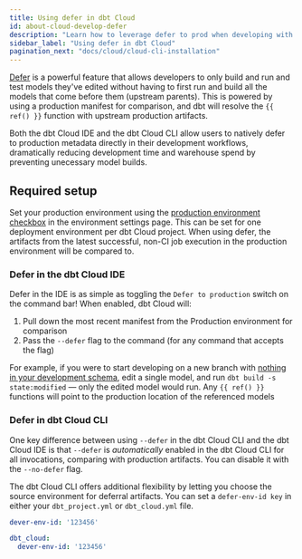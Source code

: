 ```yaml
---
title: Using defer in dbt Cloud
id: about-cloud-develop-defer
description: "Learn how to leverage defer to prod when developing with dbt Cloud."
sidebar_label: "Using defer in dbt Cloud"
pagination_next: "docs/cloud/cloud-cli-installation"
---
```



[Defer](/reference/node-selection/defer) is a powerful feature that allows developers to only build and run and test models they've edited without having to first run and build all the models that come before them (upstream parents). This is powered by using a production manifest for comparison, and dbt will resolve the `{{ ref() }}` function with upstream production artifacts.

Both the dbt Cloud IDE and the dbt Cloud CLI allow users to natively defer to production metadata directly in their development workflows, dramatically reducing development time and warehouse spend by preventing unecessary model builds. 

## Required setup

Set your production environment using the [production environment checkbox](/docs/deploy/deploy-environments#set-as-production-environment-beta) in the environment settings page. This can be set for one deployment environment per dbt Cloud project. When using defer, the artifacts from the latest successful, non-CI job execution in the production environment will be compared to.

### Defer in the dbt Cloud IDE

Defer in the IDE is as simple as toggling the `Defer to production` switch on the command bar! When enabled, dbt Cloud will:

1. Pull down the most recent manifest from the Production environment for comparison
2. Pass the `--defer` flag to the command (for any command that accepts the flag)

For example, if you were to start developing on a new branch with [nothing in your development schema](/reference/node-selection/defer#usage), edit a single model, and run `dbt build -s state:modified` &mdash;  only the edited model would run. Any `{{ ref() }}` functions will point to the production location of the referenced models

### Defer in dbt Cloud CLI

One key difference between using `--defer` in the dbt Cloud CLI and the dbt Cloud IDE is that `--defer` is *automatically* enabled in the dbt Cloud CLI for all invocations, comparing with production artifacts. You can disable it with the `--no-defer` flag.

The dbt Cloud CLI offers additional flexibility by letting you choose the source environment for deferral artifacts. You can set a `defer-env-id key` in either your `dbt_project.yml` or `dbt_cloud.yml` file.

<File name="dbt_cloud.yml">

  ```yml
dever-env-id: '123456'
```

</File>


<File name="dbt_project.yml"> 

```yml
dbt_cloud:
  dever-env-id: '123456'
```

</File>
